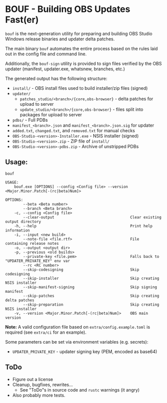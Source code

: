 # BOUF - Building OBS Updates Fast(er)

`bouf` is the next-generation utility for preparing and building OBS Studio Windows release binaries and updater delta patches.

The main binary `bouf` automates the entire process based on the rules laid out in the config file and command line.

Additionally, the `bouf-sign` utility is provided to sign files verified by the OBS updater (manifest, updater.exe, whatsnew, branches, etc.)

The generated output has the following structure:

* `install/` - OBS install files used to build installer/zip files (signed)
* `updater/`
  + `patches_studio/<branch>/{core,obs-browser}` - delta patches for upload to server 
  + `update_studio/<branch>/{core,obs-browser}` - files split into packages for upload to server
* `pdbs/` - Full PDBs
* `manifest_<branch>.json` and `manifest_<branch>.json.sig` for updater
* `added.txt`, `changed.txt`, and `removed.txt` for manual checks 
* `OBS-Studio-<version>-Installer.exe` - NSIS installer (signed)
* `OBS-Studio-<version>.zip` - ZIP file of `install/`
* `OBS-Studio-<version>-pdbs.zip` - Archive of unstripped PDBs

## Usage:

```
bouf

USAGE:
    bouf.exe [OPTIONS] --config <Config file> --version <Major.Minor.Patch[-(rc|beta)Num]>

OPTIONS:
        --beta <Beta number>
        --branch <Beta branch>
    -c, --config <Config file>
        --clear-output                                  Clear existing output directory
    -h, --help                                          Print help information
    -i, --input <new build>
        --note-file <file.rtf>                          File containing release notes
    -o, --output <output dir>
    -p, --previous <old builds>
        --private-key <file.pem>                        Falls back to "UPDATER_PRIVATE_KEY" env var
        --rc <RC number>
        --skip-codesigning                              Skip codesigning
        --skip-installer                                Skip creating NSIS installer
        --skip-manifest-signing                         Skip signing manifest
        --skip-patches                                  Skip creating delta patches
        --skip-preparation                              Skip creating NSIS installer
    -v, --version <Major.Minor.Patch[-(rc|beta)Num]>    OBS main version
```


**Note:** A valid configuration file based on `extra/config.example.toml` is required (see `extra/ci` for an example).

Some parameters can be set via environment variables (e.g. secrets):
- `UPDATER_PRIVATE_KEY` - updater signing key (PEM, encoded as base64)

## ToDo

- Figure out a license
- Cleanup, bugfixes, rewrites...
  + See "ToDo"s in source code and `rustc` warnings (it angry)
- Also probably more tests.
